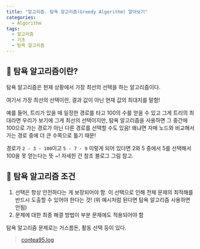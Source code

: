```yaml
---
title: "알고리즘. 탐욕 알고리즘(Greedy Algorithm) 알아보기"
categories:
  - Algorithm
tags:
  - 알고리즘
  - 기초
  - 탐욕 알고리즘
---
```




## 🌟 탐욕 알고리즘이란?

탐욕 알고리즘은 현재 상황에서 가장 최선의 선택을 하는 알고리즘이다.



여기서 가장 최선의 선택이란, 결과 값이 아닌 현재 값의 최대치를 말함! 



예를 들어, 트리가 있을 때 일정한 경로를 타고 100의 수를 얻을 수 있고 그게 트리의 최대라면 우리가 보기에 그게 최선의 선택이지만, 탐욕 알고리즘을 사용하면 그 중간에 100으로 가는 경로가 아닌 다른 경로를 선택할 수도 있음! 왜냐면 자매 노드와 비교해서 가는 경로 중에 더 큰 수쪽으로 틀기 때문!

경로가 `2 - 3 - 100`이고 `5 - 7 - 9` 이렇게 되어 있다면 2와 5 중에서 5를 선택해서 100을 못 얻는다는 뜻 ~! 자세한 건 참조 블로그 그림 참고.



## 🌟 탐욕 알고리즘 조건

1. 선택은 항상 안전하다는 게 보장되어야 함. 이 선택으로 인해 전체 문제의 최적해를 반드시 도출할 수 있어야 한다는 것! (위 예시처럼 된다면 탐욕 알고리즘 사용하면 안됨)
2. 문제에 대한 최종 해결 방법이 부분 문제에도 적용되어야 함



탐욕 알고리즘 문제로는 거스름돈, 활동 선택 등이 있다.



> [contea95.log](https://velog.io/@contea95/%ED%83%90%EC%9A%95%EB%B2%95%EA%B7%B8%EB%A6%AC%EB%94%94-%EC%95%8C%EA%B3%A0%EB%A6%AC%EC%A6%98)
